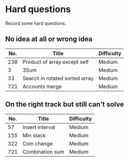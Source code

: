 # Hard questions
Record some hard questions.

## No idea at all or wrong idea

| No. | Title                          | Difficulty |
|-----|--------------------------------|------------|
| 238 | Product of array except self   | Medium     |
| 3   | 3Sum                           | Medium     |
| 33  | Search in rotated sorted array | Medium     |
| 721 | Accounts merge                 | Medium     |


## On the right track but still can't solve

| No. | Title           | Difficulty |
|-----|-----------------|------------|
| 57  | Insert interval | Medium     |
| 155 | Min stack       | Medium     |
| 322 | Coin change     | Medium     |
| 721 | Combination sum | Medium     |

